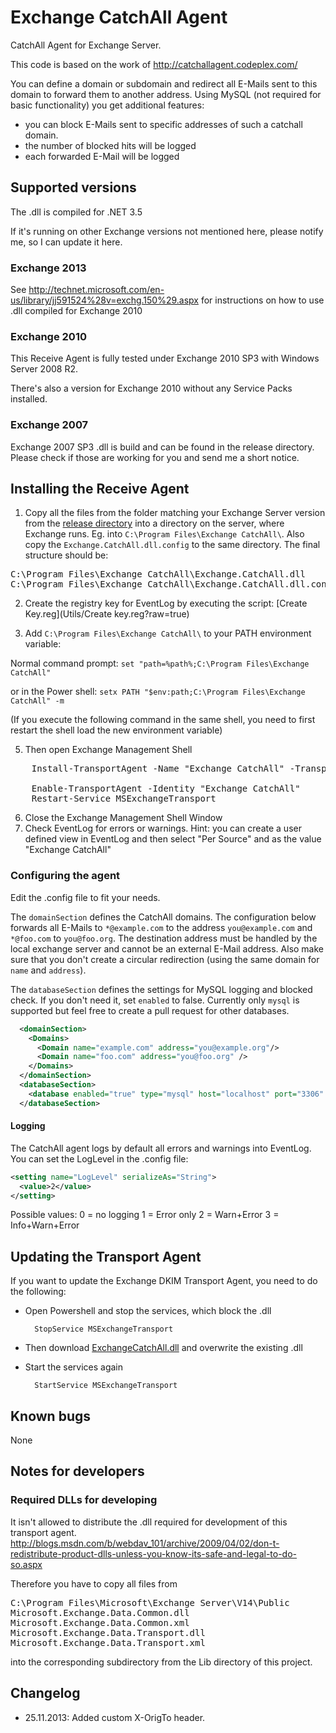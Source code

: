 Exchange CatchAll Agent
=============

CatchAll Agent for Exchange Server.

This code is based on the work of http://catchallagent.codeplex.com/

You can define a domain or subdomain and redirect all E-Mails sent to this domain to forward them to another address.
Using MySQL (not required for basic functionality) you get additional features:
- you can block E-Mails sent to specific addresses of such a catchall domain.
- the number of blocked hits will be logged
- each forwarded E-Mail will be logged

## Supported versions

The .dll is compiled for .NET 3.5

If it's running on other Exchange versions not mentioned here, please notify me, so I can update it here.

### Exchange 2013

See http://technet.microsoft.com/en-us/library/jj591524%28v=exchg.150%29.aspx for instructions on how to use .dll compiled for Exchange 2010

### Exchange 2010

This Receive Agent is fully tested under Exchange 2010 SP3 with Windows Server 2008 R2.

There's also a version for Exchange 2010 without any Service Packs installed.

### Exchange 2007

Exchange 2007 SP3 .dll is build and can be found in the release directory. Please check if those are working for you and send me a short notice.

## Installing the Receive Agent

1. Copy all the files from the folder matching your Exchange Server version from the [release directory](CatchAllAgent/bin) into a directory on the server, where Exchange runs.
Eg. into `C:\Program Files\Exchange CatchAll\`. Also copy the `Exchange.CatchAll.dll.config` to the same directory. The final structure should be:
<pre>
C:\Program Files\Exchange CatchAll\Exchange.CatchAll.dll
C:\Program Files\Exchange CatchAll\Exchange.CatchAll.dll.config
</pre>

2. Create the registry key for EventLog by executing the script: [Create Key.reg](Utils/Create key.reg?raw=true)

4. Add `C:\Program Files\Exchange CatchAll\` to your PATH environment variable:

 Normal command prompt: `set "path=%path%;C:\Program Files\Exchange CatchAll"`
 
 or in the Power shell: `setx PATH "$env:path;C:\Program Files\Exchange CatchAll" -m`

 (If you execute the following command in the same shell, you need to first restart the shell load the new environment variable)

5. Then open Exchange Management Shell
<pre>
	Install-TransportAgent -Name "Exchange CatchAll" -TransportAgentFactory "Exchange.CatchAll.CatchAllFactory" -AssemblyPath "C:\Program Files\Exchange CatchAll\Exchange.CatchAll.dll"
	 
	Enable-TransportAgent -Identity "Exchange CatchAll"
	Restart-Service MSExchangeTransport
</pre>
6. Close the Exchange Management Shell Window
7. Check EventLog for errors or warnings.
 Hint: you can create a user defined view in EventLog and then select "Per Source" and as the value "Exchange CatchAll"

### Configuring the agent
Edit the .config file to fit your needs.

The `domainSection` defines the CatchAll domains. The configuration below forwards all E-Mails to `*@example.com` to the address `you@example.com` and `*@foo.com` to `you@foo.org`.
The destination address must be handled by the local exchange server and cannot be an external E-Mail address. Also make sure that you don't create a circular redirection (using the same domain for `name` and `address`).

The `databaseSection` defines the settings for MySQL logging and blocked check. If you don't need it, set `enabled` to false. Currently only `mysql` is supported but feel free to create a pull request for other databases.

```xml
  <domainSection>
    <Domains>
      <Domain name="example.com" address="you@example.org"/>
      <Domain name="foo.com" address="you@foo.org" />
    </Domains>
  </domainSection>
  <databaseSection>
    <database enabled="true" type="mysql" host="localhost" port="3306" database="catchall" user="catchall" password="catchall" />
  </databaseSection>
```


#### Logging
The CatchAll agent logs by default all errors and warnings into EventLog.
You can set the LogLevel in the .config file:

```xml
<setting name="LogLevel" serializeAs="String">
  <value>2</value>
</setting> 
```

Possible values:
0 = no logging
1 = Error only
2 = Warn+Error
3 = Info+Warn+Error


## Updating the Transport Agent

If you want to update the Exchange DKIM Transport Agent, you need to do the following:

* Open Powershell and stop the services, which block the .dll

        StopService MSExchangeTransport
       
* Then download [ExchangeCatchAll.dll](Src/ExchangeCatchAll/bin) and overwrite the existing .dll
* Start the services again

        StartService MSExchangeTransport

## Known bugs

None

## Notes for developers

### Required DLLs for developing

It isn't allowed to distribute the .dll required for development of this transport agent.
http://blogs.msdn.com/b/webdav_101/archive/2009/04/02/don-t-redistribute-product-dlls-unless-you-know-its-safe-and-legal-to-do-so.aspx

Therefore you have to copy all files from 
<pre>
C:\Program Files\Microsoft\Exchange Server\V14\Public
Microsoft.Exchange.Data.Common.dll
Microsoft.Exchange.Data.Common.xml
Microsoft.Exchange.Data.Transport.dll
Microsoft.Exchange.Data.Transport.xml
</pre>
into the corresponding subdirectory from the Lib directory of this project.

## Changelog

* 25.11.2013: Added custom X-OrigTo header.
